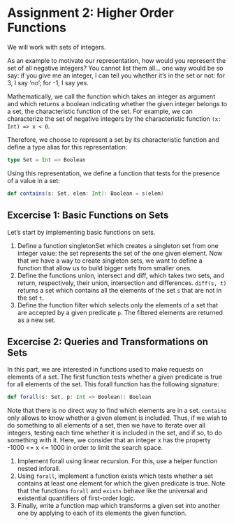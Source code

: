 # Assignment 2: Higher Order Functions

We will work with sets of integers.

As an example to motivate our representation, how would you represent the set of all negative integers?
You cannot list them all… one way would be so say: if you give me an integer, I can tell you whether it’s
in the set or not: for 3, I say ‘no’; for -1, I say yes.

Mathematically, we call the function which takes an integer as argument and which returns a boolean
indicating whether the given integer belongs to a set, the characteristic function of the set.
For example, we can characterize the set of negative integers by the characteristic function `(x: Int) => x < 0`.

Therefore, we choose to represent a set by its characteristic function and define a type alias for this
representation:

```scala
type Set = Int => Boolean
```
Using this representation, we define a function that tests for the presence of a value in a set:

```scala
def contains(s: Set, elem: Int): Boolean = s(elem)
```

## Excercise 1: Basic Functions on Sets

Let’s start by implementing basic functions on sets.

1. Define a function singletonSet which creates a singleton set from one integer value: the set represents the set of the one given element. Now that we have a way to create singleton sets, we want to define a function that allow us to build bigger sets from smaller ones.
2. Define the functions union, intersect and diff, which takes two sets, and return, respectively, their union, intersection and differences. `diff(s, t)` returns a set which contains all the elements of the set `s` that are not in the set `t`.
3. Define the function filter which selects only the elements of a set that are accepted by a given predicate `p`. The filtered elements are returned as a new set.

## Excercise 2: Queries and Transformations on Sets

In this part, we are interested in functions used to make requests on elements of a set.
The first function tests whether a given predicate is true for all elements of the set.
This forall function has the following signature:

```scala
def forall(s: Set, p: Int => Boolean): Boolean
```
Note that there is no direct way to find which elements are in a set. `contains` only allows to know
whether a given element is included. Thus, if we wish to do something to all elements of a set, then
we have to iterate over all integers, testing each time whether it is included in the set, and if so,
to do something with it. Here, we consider that an integer x has the property -1000 <= x <= 1000 in
order to limit the search space.

1. Implement forall using linear recursion. For this, use a helper function nested inforall.
2. Using `forall`, implement a function exists which tests whether a set contains at least one element for which the given predicate is true. Note that the functions `forall` and `exists` behave like the universal and existential quantifiers of first-order logic.
3. Finally, write a function map which transforms a given set into another one by applying to each of its elements the given function.
